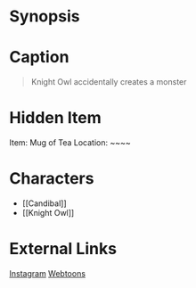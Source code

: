 # Synopsis


# Caption
> Knight Owl accidentally creates a monster

# Hidden Item
Item: Mug of Tea
Location: ~~~~

# Characters
* [[Candibal]]
* [[Knight Owl]]

# External Links
[Instagram](https://www.instagram.com/p/CDZ43ZyjLvr/)
[Webtoons](https://www.webtoons.com/en/challenge/twistwood-tales/48-candibal/viewer?title_no=344740&episode_no=53)